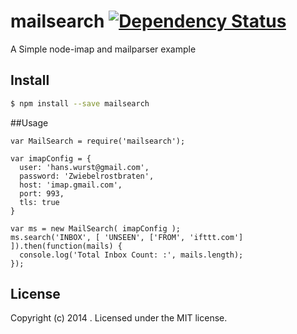 # mailsearch  [![Dependency Status][daviddm-url]][daviddm-image]


A Simple node-imap and mailparser example

## Install

```bash
$ npm install --save mailsearch
```

##Usage

    var MailSearch = require('mailsearch');

    var imapConfig = {
      user: 'hans.wurst@gmail.com',
      password: 'Zwiebelrostbraten',
      host: 'imap.gmail.com',
      port: 993,
      tls: true
    }

    var ms = new MailSearch( imapConfig );
    ms.search('INBOX', [ 'UNSEEN', ['FROM', 'ifttt.com'] ]).then(function(mails) {
      console.log('Total Inbox Count: :', mails.length);
    });


## License
Copyright (c) 2014 . Licensed under the MIT license.

[daviddm-url]: https://david-dm.org/kwakayama/mailsearch.png?theme=shields.io
[daviddm-image]: https://david-dm.org/kwakayama/mailsearch